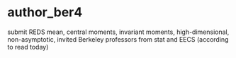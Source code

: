 # author_ber4

submit REDS mean, central moments, invariant moments, high-dimensional, non-asymptotic, invited Berkeley professors from stat and EECS (according to read today)
